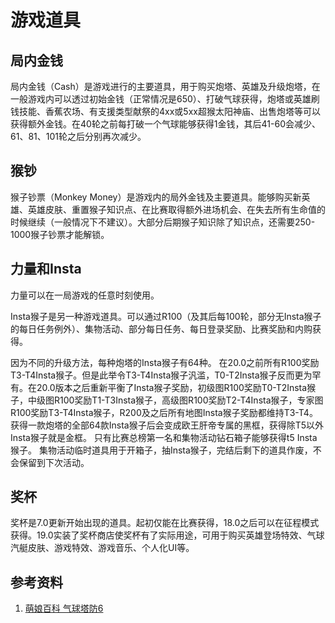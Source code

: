 # 游戏道具
## 局内金钱
局内金钱（Cash）是游戏进行的主要道具，用于购买炮塔、英雄及升级炮塔，在一般游戏内可以透过初始金钱（正常情况是650）、打破气球获得，炮塔或英雄刷钱技能、香蕉农场、有支援类型献祭的4xx或5xx超猴太阳神庙、出售炮塔等可以获得额外金钱。在40轮之前每打破一个气球能够获得1金钱，其后41-60会减少、61、81、101轮之后分别再次减少。

## 猴钞
猴子钞票（Monkey Money）是游戏内的局外金钱及主要道具。能够购买新英雄、英雄皮肤、重置猴子知识点、在比赛取得额外进场机会、在失去所有生命值的时候继续（一般情况下不建议）。大部分后期猴子知识除了知识点，还需要250-1000猴子钞票才能解锁。

## 力量和Insta
力量可以在一局游戏的任意时刻使用。

Insta猴子是另一种游戏道具。可以通过R100（及其后每100轮，部分无Insta猴子的每日任务例外）、集物活动、部分每日任务、每日登录奖励、比赛奖励和内购获得。

因为不同的升级方法，每种炮塔的Insta猴子有64种。
在20.0之前所有R100奖励T3-T4Insta猴子。但是此举令T3-T4Insta猴子汎滥，T0-T2Insta猴子反而更为罕有。在20.0版本之后重新平衡了Insta猴子奖励，初级图R100奖励T0-T2Insta猴子，中级图R100奖励T1-T3Insta猴子，高级图R100奖励T2-T4Insta猴子，专家图R100奖励T3-T4Insta猴子，R200及之后所有地图Insta猴子奖励都维持T3-T4。
获得一款炮塔的全部64款Insta猴子后会变成欧王肝帝专属的黑框，获得除T5以外Insta猴子就是金框。
只有比赛总榜第一名和集物活动钻石箱子能够获得t5 Insta猴子。
集物活动临时道具用于开箱子，抽Insta猴子，完结后剩下的道具作废，不会保留到下次活动。

## 奖杯
奖杯是7.0更新开始出现的道具。起初仅能在比赛获得，18.0之后可以在征程模式获得。19.0实装了奖杯商店使奖杯有了实际用途，可用于购买英雄登场特效、气球汽艇皮肤、游戏特效、游戏音乐、个人化UI等。


## 参考资料
1. [萌娘百科 气球塔防6](https://zh.moegirl.org.cn/%E6%B0%94%E7%90%83%E5%A1%94%E9%98%B26)